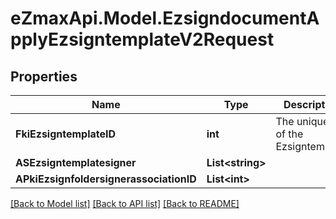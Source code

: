 
# eZmaxApi.Model.EzsigndocumentApplyEzsigntemplateV2Request

## Properties

Name | Type | Description | Notes
------------ | ------------- | ------------- | -------------
**FkiEzsigntemplateID** | **int** | The unique ID of the Ezsigntemplate | 
**ASEzsigntemplatesigner** | **List&lt;string&gt;** |  | 
**APkiEzsignfoldersignerassociationID** | **List&lt;int&gt;** |  | 

[[Back to Model list]](../README.md#documentation-for-models)
[[Back to API list]](../README.md#documentation-for-api-endpoints)
[[Back to README]](../README.md)

